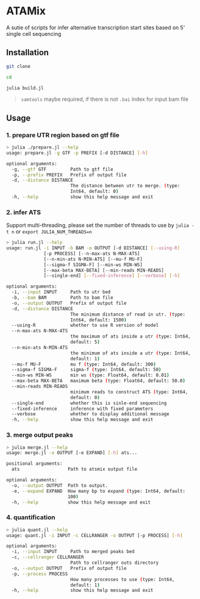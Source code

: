# ATAMix

A sutie of scripts for infer alternative transcription start sites based on 5' single cell sequencing

## Installation

```bash
git clone 

cd

julia build.jl
```

> `samtools` maybe required, if there is not `.bai` index for input bam file

## Usage

### 1. prepare UTR region based on gtf file

```bash
> julia ./prepare.jl --help
usage: prepare.jl -g GTF -p PREFIX [-d DISTANCE] [-h]

optional arguments:
  -g, --gtf GTF         Path to gtf file
  -p, --prefix PREFIX   Prefix of output file
  -d, --distance DISTANCE
                        The distance between utr to merge. (type:
                        Int64, default: 0)
  -h, --help            show this help message and exit
```

### 2. infer ATS

Support multi-threading, please set the number of threads to use by `julia -t n` or `export JULIA_NUM_THREADS=n`

```bash
> julia run.jl --help
usage: run.jl -i INPUT -b BAM -o OUTPUT [-d DISTANCE] [--using-R]
              [-p PROCESS] [--n-max-ats N-MAX-ATS]
              [--n-min-ats N-MIN-ATS] [--mu-f MU-F]
              [--sigma-f SIGMA-F] [--min-ws MIN-WS]
              [--max-beta MAX-BETA] [--min-reads MIN-READS]
              [--single-end] [--fixed-inference] [--verbose] [-h]

optional arguments:
  -i, --input INPUT     Path to utr bed
  -b, --bam BAM         Path to bam file
  -o, --output OUTPUT   Prefix of output file
  -d, --distance DISTANCE
                        The minimum distance of read in utr. (type:
                        Int64, default: 1500)
  --using-R             whether to use R version of model
  --n-max-ats N-MAX-ATS
                        the maximum of ats inside a utr (type: Int64,
                        default: 5)
  --n-min-ats N-MIN-ATS
                        the minimum of ats inside a utr (type: Int64,
                        default: 1)
  --mu-f MU-F           mu f (type: Int64, default: 300)
  --sigma-f SIGMA-F     sigma-f (type: Int64, default: 50)
  --min-ws MIN-WS       min ws (type: Float64, default: 0.01)
  --max-beta MAX-BETA   maximum beta (type: Float64, default: 50.0)
  --min-reads MIN-READS
                        minimum reads to construct ATS (type: Int64,
                        default: 0)
  --single-end          whether this is sinle-end sequencing
  --fixed-inference     inference with fixed parameters
  --verbose             whether to display additional message
  -h, --help            show this help message and exit
```

### 3. merge output peaks

```bash
> julia merge.jl --help
usage: merge.jl -o OUTPUT [-e EXPAND] [-h] ats...

positional arguments:
  ats                  Path to atsmix output file

optional arguments:
  -o, --output OUTPUT  Path to output.
  -e, --expand EXPAND  How many bp to expand (type: Int64, default:
                       100)
  -h, --help           show this help message and exit
```

### 4. quantification

```bash
> julia quant.jl --help
usage: quant.jl -i INPUT -c CELLRANGER -o OUTPUT [-p PROCESS] [-h]

optional arguments:
  -i, --input INPUT     Path to merged peaks bed
  -c, --cellranger CELLRANGER
                        Path to cellranger outs directory
  -o, --output OUTPUT   Prefix of output file
  -p, --process PROCESS
                        How many processes to use (type: Int64,
                        default: 1)
  -h, --help            show this help message and exit
```

